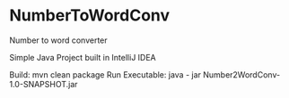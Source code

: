 # NumberToWordConv
Number to word converter

Simple Java Project built in IntelliJ IDEA

Build: mvn clean package
Run Executable: java - jar Number2WordConv-1.0-SNAPSHOT.jar

